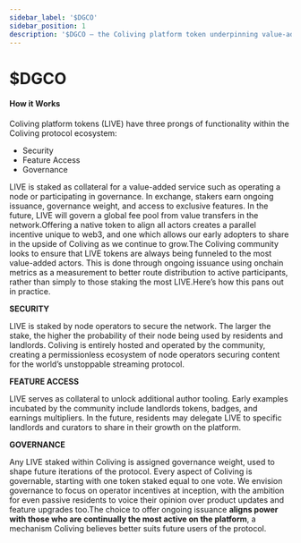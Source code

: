```yaml
---
sidebar_label: '$DGCO'
sidebar_position: 1
description: '$DGCO — the Coliving platform token underpinning value-added actions in Coliving'
---
```


# $DGCO

#### How it Works

Coliving platform tokens \(LIVE\) have three prongs of functionality within the Coliving protocol ecosystem:

* Security
* Feature Access
* Governance

LIVE is staked as collateral for a value-added service such as operating a node or participating in governance. In exchange, stakers earn ongoing issuance, governance weight, and access to exclusive features. In the future, LIVE will govern a global fee pool from value transfers in the network.Offering a native token to align all actors creates a parallel incentive unique to web3, and one which allows our early adopters to share in the upside of Coliving as we continue to grow.The Coliving community looks to ensure that LIVE tokens are always being funneled to the most value-added actors. This is done through ongoing issuance using onchain metrics as a measurement to better route distribution to active participants, rather than simply to those staking the most LIVE.Here’s how this pans out in practice.

**SECURITY**

LIVE is staked by node operators to secure the network. The larger the stake, the higher the probability of their node being used by residents and landlords. Coliving is entirely hosted and operated by the community, creating a permissionless ecosystem of node operators securing content for the world’s unstoppable streaming protocol.

**FEATURE ACCESS**

LIVE serves as collateral to unlock additional author tooling. Early examples incubated by the community include landlords tokens, badges, and earnings multipliers. In the future, residents may delegate LIVE to specific landlords and curators to share in their growth on the platform.

**GOVERNANCE**

Any LIVE staked within Coliving is assigned governance weight, used to shape future iterations of the protocol. Every aspect of Coliving is governable, starting with one token staked equal to one vote. We envision governance to focus on operator incentives at inception, with the ambition for even passive residents to voice their opinion over product updates and feature upgrades too.The choice to offer ongoing issuance **aligns power with those who are continually the most active on the platform**, a mechanism Coliving believes better suits future users of the protocol.
